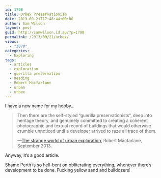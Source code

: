 ```yaml
---
id: 1798
title: Urbex Preservationism
date: 2013-09-21T17:48:44+00:00
author: Sam Wilson
layout: post
guid: http://samwilson.id.au/?p=1798
permalink: /2013/09/21/urbex/
views:
  - "3870"
categories:
  - Exploring
tags:
  - articles
  - exploration
  - guerilla preservation
  - Reading
  - Robert Macfarlane
  - urban
  - urbex
---
```

I have a new name for my hobby…

<blockquote cite="http://www.theguardian.com/books/2013/sep/20/urban-exploration-robert-macfarlane-bradley-garrett">
  <p>
    Then there are the self-styled “guerilla preservationists”, deep into heritage theory, and genuinely committed to creating a coherent photographic and textual record of buildings that would otherwise crumble unnoticed until a developer arrived to raze all trace of them.
  </p>
  
  <p>
    —<a href="http://www.theguardian.com/books/2013/sep/20/urban-exploration-robert-macfarlane-bradley-garrett">The strange world of urban exploration</a>, Robert Macfarlane, September 2013.
  </p>
</blockquote>

Anyway, it’s a good article.

Shame Perth is so hell-bent on obliterating everything, whenever there’s development to be done. Fucking yellow sand and bulldozers!